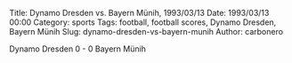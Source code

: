 Title: Dynamo Dresden vs. Bayern Münih, 1993/03/13
Date: 1993/03/13 00:00
Category: sports
Tags: football, football scores, Dynamo Dresden, Bayern Münih
Slug: dynamo-dresden-vs-bayern-munih
Author: carbonero


Dynamo Dresden 0 - 0 Bayern Münih
